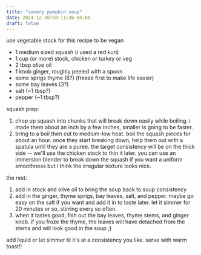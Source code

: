 ```yaml
---
title: "savory pumpkin soup"
date: 2024-12-26T18:11:36-05:00
draft: false
---
```


use vegetable stock for this recipe to be vegan

* 1 medium sized squash (i used a red kuri)
* 1 cup (or more) stock, chicken or turkey or veg
* 2 tbsp olive oil
* 1 knob ginger, roughly peeled with a spoon
* some sprigs thyme (6?) (freeze first to make life easier)
* some bay leaves (3?)
* salt (~1 tbsp?)
* pepper (~1 tbsp?)

squash prep:
1. chop up squash into chunks that will break down easily while boiling. i made them about an inch by a few inches, smaller is going to be faster.
2. bring to a boil then cut to medium-low heat. boil the squash pieces for about an hour. once they start breaking down, help them out with a spatula until they are a puree. the target consistency will be on the thick side -- we'll use the chicken stock to thin it later. you can use an immersion blender to break down the squash if you want a uniform smoothness but i think the irregular texture looks nice.

the rest:
1. add in stock and olive oil to bring the soup back to soup consistency
2. add in the ginger, thyme sprigs, bay leaves, salt, and pepper. maybe go easy on the salt if you want and add it in to taste later. let it simmer for 20 minutes or so, stirring every so often.
3. when it tastes good, fish out the bay leaves, thyme stems, and ginger knob. if you froze the thyme, the leaves will have detached from the stems and will look good in the soup ;)

add liquid or let simmer til it's at a consistency you like. serve with warm toast!!
